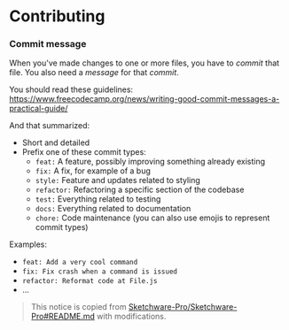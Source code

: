 # Contributing

### Commit message
When you've made changes to one or more files, you have to *commit* that file. You also need a *message* for that *commit*.

You should read these guidelines: https://www.freecodecamp.org/news/writing-good-commit-messages-a-practical-guide/

And that summarized:
 - Short and detailed
 - Prefix one of these commit types:
   - `feat:` A feature, possibly improving something already existing
   - `fix:` A fix, for example of a bug
   - `style:` Feature and updates related to styling
   - `refactor:` Refactoring a specific section of the codebase
   - `test:` Everything related to testing
   - `docs:` Everything related to documentation
   - `chore:` Code maintenance (you can also use emojis to represent commit types)

Examples:
 - `feat: Add a very cool command`
 - `fix: Fix crash when a command is issued`
 - `refactor: Reformat code at File.js`
 - ...

> This notice is copied from [Sketchware-Pro/Sketchware-Pro#README.md](https://github.com/Sketchware-Pro/Sketchware-Pro#readme)
> with modifications.